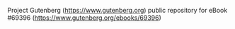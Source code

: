 Project Gutenberg (https://www.gutenberg.org) public repository for
eBook #69396 (https://www.gutenberg.org/ebooks/69396)
